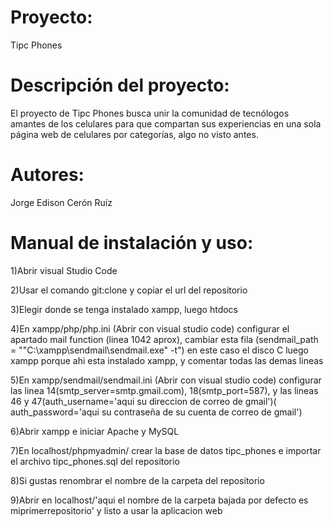 # Proyecto:
Tipc Phones

# Descripción del proyecto:
El proyecto de Tipc Phones busca  unir la comunidad de tecnólogos amantes de los celulares para que compartan sus experiencias en una sola página web de celulares por categorías, algo no visto antes.

# Autores:
Jorge Edison Cerón Ruíz

# Manual de instalación y uso:
1)Abrir visual Studio Code


2)Usar el comando git:clone y copiar el url del repositorio


3)Elegir donde se tenga instalado xampp, luego htdocs


4)En xampp/php/php.ini (Abrir con visual studio code) configurar el apartado mail function (linea 1042 aprox), cambiar esta fila (sendmail_path = "\"C:\xampp\sendmail\sendmail.exe\" -t") en este caso el disco C luego xampp porque ahi esta instalado xampp, y comentar todas las demas lineas


5)En xampp/sendmail/sendmail.ini (Abrir con visual studio code) configurar las linea 14(smtp_server=smtp.gmail.com), 18(smtp_port=587), y las lineas 46 y 47(auth_username='aqui su direccion de correo de gmail')(
auth_password='aqui su contraseña de su cuenta de correo de gmail')


6)Abrir xampp e iniciar Apache y MySQL


7)En localhost/phpmyadmin/ crear la base de datos tipc_phones e importar el archivo tipc_phones.sql del repositorio


8)Si gustas renombrar el nombre de la carpeta del repositorio


9)Abrir en localhost/'aqui el nombre de la carpeta bajada por defecto es miprimerrepositorio' y listo a usar la aplicacion web



